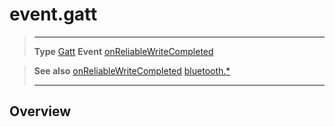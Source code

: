 # event.gatt

> --------------------- ------------------------------------------------------------------------------------------
> __Type__              [Gatt](/plugin/bluetooth/type/Gatt/index.md)
> __Event__             [onReliableWriteCompleted](/plugin/bluetooth/type/Gatt/event/onReliableWriteCompleted/index.md)


> __See also__          [onReliableWriteCompleted](/plugin/bluetooth/type/Gatt/event/onReliableWriteCompleted/index.md)
>						[bluetooth.*](/plugin/bluetooth.md)
> --------------------- ------------------------------------------------------------------------------------------

## Overview